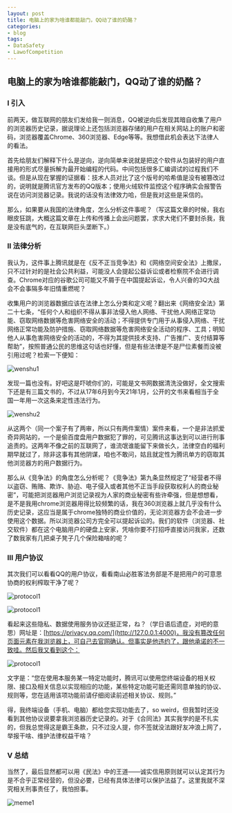 ```yaml
---
layout: post
title: 电脑上的家为啥谁都能敲门，QQ动了谁的奶酪？
categories:
- blog
tags:
- DataSafety
- LawofCompetition
---
```


## 电脑上的家为啥谁都能敲门，QQ动了谁的奶酪？
### Ⅰ 引入
前两天，做互联网的朋友们发给我一则消息，QQ被逆向后发现其暗自收集了用户的浏览器历史记录，据说理论上还包括浏览器存储的用户在相关网站上的账户和密码，浏览器覆盖Chrome、360浏览器、Edge等等。我想借此机会表达下法律人的看法。

首先给朋友们解释下什么是逆向，逆向简单来说就是把这个软件从包装好的用户直接用的形式尽量拆解为最开始编程的代码。中间包括很多汇编调试的过程我们不谈。但是从现在掌握的证据看：技术人员对比了这个版号的哈希值是没有被篡改过的，说明就是腾讯官方发布的QQ版本；使用火绒软件监控这个程序确实会报警告说在访问浏览器记录。我说的话没有法律效力哈，但是我对这些是采信的。

那么，如果要从我国的法律角度，怎么分析这件事呢？（写这篇文章的时候，我右眼皮狂跳，大概这篇文章在上传和传播上会出问题罢，求求大佬们不要封杀我，我是没有底气的，在互联网巨头垄断下。）


### Ⅱ 法律分析

我认为，这件事上腾讯就是在《反不正当竞争法》和《网络空间安全法》上撒尿，只不过针对的是社会公共利益，可能没人会提起公益诉讼或者检察院不会进行调查。Chrome对应的谷歌公司可能又不屑于在中国提起诉讼，令人兴奋的3Q大战会不会事隔多年旧情重燃呢？

收集用户的浏览器数据应该在法律上怎么分类和定义呢？翻出来《网络安全法》第二十七条，“任何个人和组织不得从事非法侵入他人网络、干扰他人网络正常功能、窃取网络数据等危害网络安全的活动；不得提供专门用于从事侵入网络、干扰网络正常功能及防护措施、窃取网络数据等危害网络安全活动的程序、工具；明知他人从事危害网络安全的活动的，不得为其提供技术支持、广告推广、支付结算等帮助”，按照普通公民的思维这句话也好懂，但是有些法律是不是尸位素餐而没被引用过呢？检索一下便知：

![wenshu1](http://chuantu.xyz/t6/741/1611028850x1033348286.png)

发现一篇也没有。好吧这是吓唬你们的，可能是文书网数据清洗没做好，全文搜索下还是有三篇文书的，不过从17年6月到今天21年1月，公开的文书来看相当于全国一年用一次这条来定性违法行为。

![wenshu2](http://chuantu.xyz/t6/741/1611028953x1033348286.png)

从这两个（同一个案子有了两审，所以只有两件案情）案件来看，一个是非法抓爱奇异网站的，一个是偷百度盘用户数据犯了罪的，可见腾讯这事达到可以进行刑事追责的。这两年不像之前的互联网了，谁流氓谁能留下来做长久，法律空白的福利期早就过了，除非这事有其他阴谋，咱也不敢问，姑且就定性为腾讯单方的窃取其他浏览器方的用户数据行为。

那么从《竞争法》的角度怎么分析呢？《竞争法》第九条显然规定了“经营者不得 以盗窃、贿赂、欺诈、胁迫、电子侵入或者其他不正当手段获取权利人的商业秘密”，可能把浏览器用户浏览记录视为人家的商业秘密有些许牵强，但是想想看，是不是我用chrome浏览器用得比较频繁的话，我在360浏览器上就几乎没有什么历史记录，这应当是属于chrome独特的商业价值的，无论浏览器方会不会进一步使用这个数据。所以浏览器公司方完全可以提起诉讼的。我们的软件（浏览器、社交软件）都在这个电脑用户的硬盘上安家，凭啥你要不打招呼直接访问我家，还数了数我家有几把桌子凳子几个保险箱啥的呢？

### Ⅲ 用户协议

其次我们可以看看QQ的用户协议，看看南山必胜客法务部是不是把用户的可意思协商的权利榨取干净了呢？

![protocol1](http://chuantu.xyz/t6/741/1611029036x1033348286.png)

![protocol1](http://chuantu.xyz/t6/741/1611029121x1700340443.png)

看起来这些隐私、数据使用服务协议还挺正常，ね？（学日语后遗症，对吧的意思）网址是：[https://privacy.qq.com/](http://127.0.0.1:4000)，我没有篡改任何页面元素在我浏览器上，可自己去官网确认。但事实是他违约了，跟他承诺的不一致哇。然后我又看到这个：

![protocol1](http://chuantu.xyz/t6/741/1611029188x1700340443.png)

文字是：“您在使用本服务某一特定功能时，腾讯可以使用您终端设备的相关权限、接口及相关信息以实现相应的功能，某些特定功能可能还需同意单独的协议、规则等，您在适用该项功能前请仔细阅读前述相关协议、规则。”

得，我终端设备（手机、电脑）都给您实现功能去了，so weird，但我暂时还没看到其他协议说要拿我浏览器历史记录的。对于《合同法》其实我学的是不扎实的，但我总觉得这是霸王条款，只不过没人提，你不签就没法跟好友冲浪上网了，举报干啥、维护法律权益干啥？

### Ⅴ 总结

当然了，最后显然都可以用《民法》中的王道——诚实信用原则就可以认定其行为是不合乎正常经营的，但没必要，已经有具体法律可以保护法益了。这里我就不深究相关刑事责任了，我怕担事。

![meme1](http://chuantu.xyz/t6/741/1611028747x1033348286.jpg)